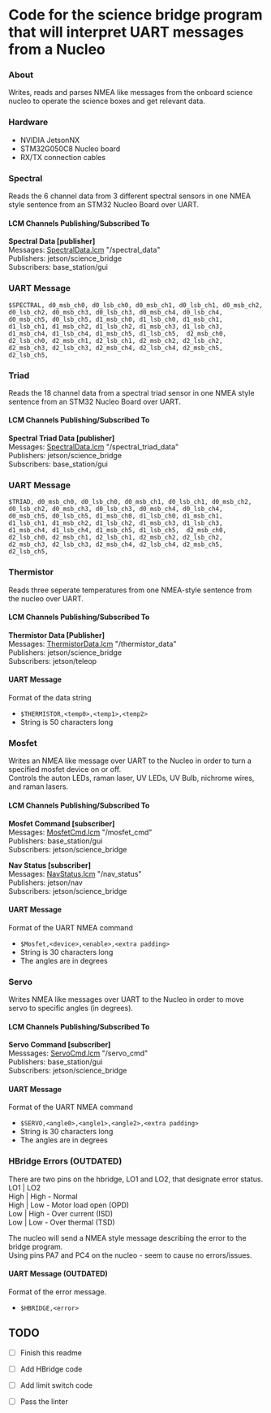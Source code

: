 Code for the science bridge program that will interpret UART messages from a Nucleo
======================================================================================
### About
Writes, reads and parses NMEA like messages from the onboard 
science nucleo to operate the science boxes and get relevant data.

### Hardware
- NVIDIA JetsonNX
- STM32G050C8 Nucleo board
- RX/TX connection cables 

### Spectral
Reads the 6 channel data from 3 different spectral sensors in one NMEA style sentence from an STM32 Nucleo Board over UART. 
#### LCM Channels Publishing/Subscribed To
**Spectral Data [publisher]** \
Messages: [SpectralData.lcm](https://github.com/tabiosg/mrover-workspace/blob/new_science_bridge/rover_msgs/SpectralData.lcm) "/spectral_data" \
Publishers: jetson/science_bridge \
Subscribers: base_station/gui
### UART Message
`$SPECTRAL, d0_msb_ch0, d0_lsb_ch0, d0_msb_ch1, d0_lsb_ch1, d0_msb_ch2, d0_lsb_ch2, d0_msb_ch3, d0_lsb_ch3, d0_msb_ch4, d0_lsb_ch4, d0_msb_ch5, d0_lsb_ch5, d1_msb_ch0, d1_lsb_ch0, d1_msb_ch1, d1_lsb_ch1, d1_msb_ch2, d1_lsb_ch2, d1_msb_ch3, d1_lsb_ch3, d1_msb_ch4, d1_lsb_ch4, d1_msb_ch5, d1_lsb_ch5,  d2_msb_ch0, d2_lsb_ch0, d2_msb_ch1, d2_lsb_ch1, d2_msb_ch2, d2_lsb_ch2, d2_msb_ch3, d2_lsb_ch3, d2_msb_ch4, d2_lsb_ch4, d2_msb_ch5, d2_lsb_ch5,`

### Triad
Reads the 18 channel data from a spectral triad sensor in one NMEA style sentence from an STM32 Nucleo Board over UART. 
#### LCM Channels Publishing/Subscribed To
**Spectral Triad Data [publisher]** \
Messages: [SpectralData.lcm](https://github.com/tabiosg/mrover-workspace/blob/new_science_bridge/rover_msgs/SpectralData.lcm) "/spectral_triad_data" \
Publishers: jetson/science_bridge \
Subscribers: base_station/gui
### UART Message
`$TRIAD, d0_msb_ch0, d0_lsb_ch0, d0_msb_ch1, d0_lsb_ch1, d0_msb_ch2, d0_lsb_ch2, d0_msb_ch3, d0_lsb_ch3, d0_msb_ch4, d0_lsb_ch4, d0_msb_ch5, d0_lsb_ch5, d1_msb_ch0, d1_lsb_ch0, d1_msb_ch1, d1_lsb_ch1, d1_msb_ch2, d1_lsb_ch2, d1_msb_ch3, d1_lsb_ch3, d1_msb_ch4, d1_lsb_ch4, d1_msb_ch5, d1_lsb_ch5,  d2_msb_ch0, d2_lsb_ch0, d2_msb_ch1, d2_lsb_ch1, d2_msb_ch2, d2_lsb_ch2, d2_msb_ch3, d2_lsb_ch3, d2_msb_ch4, d2_lsb_ch4, d2_msb_ch5, d2_lsb_ch5,`

### Thermistor
Reads three seperate temperatures from one NMEA-style sentence from the nucleo over UART.
#### LCM Channels Publishing/Subscribed To
**Thermistor Data [Publisher]** \
Messages: [ThermistorData.lcm](https://github.com/tabiosg/mrover-workspace/blob/new_science_bridge/rover_msgs/ThermistorData.lcm) "/thermistor_data" \
Publishers: jetson/science_bridge\
Subscribers: jetson/teleop
#### UART Message
Format of the data string
- `$THERMISTOR,<temp0>,<temp1>,<temp2>`
- String is 50 characters long

### Mosfet
Writes an NMEA like message over UART to the Nucleo in order to turn a specified mosfet device on or off. \
Controls the auton LEDs, raman laser, UV LEDs, UV Bulb, nichrome wires, and raman lasers.
#### LCM Channels Publishing/Subscribed To
**Mosfet Command [subscriber]** \
Messages: [MosfetCmd.lcm](https://github.com/tabiosg/mrover-workspace/blob/new_science_bridge/rover_msgs/MosfetCmd.lcm) "/mosfet_cmd" \
Publishers: base_station/gui \
Subscribers: jetson/science_bridge

**Nav Status [subscriber]** \
Messages: [NavStatus.lcm](https://github.com/tabiosg/mrover-workspace/blob/new_science_bridge/rover_msgs/NavStatus.lcm) "/nav_status" \
Publishers: jetson/nav \
Subscribers: jetson/science_bridge

#### UART Message
Format of the UART NMEA command
- `$Mosfet,<device>,<enable>,<extra padding>`
- String is 30 characters long
- The angles are in degrees

### Servo
Writes NMEA like messages over UART to the Nucleo in order to move servo to specific angles (in degrees). 
#### LCM Channels Publishing/Subscribed To 
**Servo Command [subscriber]** \
Messsages: [ServoCmd.lcm](https://github.com/tabiosg/mrover-workspace/blob/new_science_bridge/rover_msgs/ServoCmd.lcm) "/servo_cmd" \
Publishers: base_station/gui \
Subscribers: jetson/science_bridge
#### UART Message
Format of the UART NMEA command
- `$SERVO,<angle0>,<angle1>,<angle2>,<extra padding>`
- String is 30 characters long
- The angles are in degrees

### HBridge Errors (OUTDATED)
There are two pins on the hbridge, LO1 and LO2, that designate error status. \
LO1    |   LO2  \
High   |   High - Normal \
High   |   Low - Motor load open (OPD) \
Low    |   High - Over current (ISD) \
Low    |   Low - Over thermal (TSD)

The nucleo will send a NMEA style message describing the error to the bridge program. \
Using pins PA7 and PC4 on the nucleo - seem to cause no errors/issues.
#### UART Message (OUTDATED)
Format of the error message.
- `$HBRIDGE,<error>`

## TODO
- [ ] Finish this readme
- [ ] Add HBridge code
- [ ] Add limit switch code
- [ ] Pass the linter


